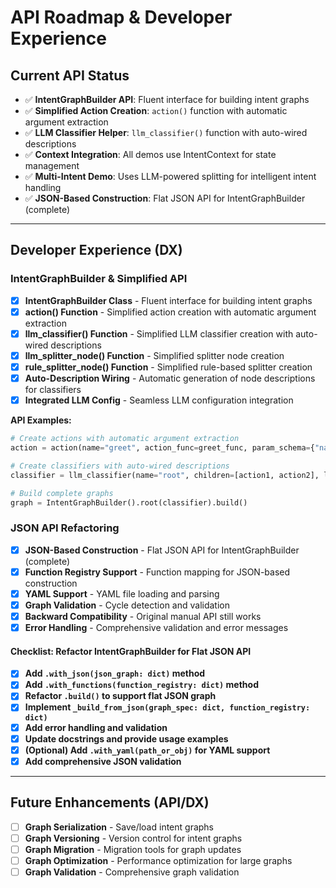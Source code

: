 # API Roadmap & Developer Experience

## Current API Status
- ✅ **IntentGraphBuilder API**: Fluent interface for building intent graphs
- ✅ **Simplified Action Creation**: `action()` function with automatic argument extraction
- ✅ **LLM Classifier Helper**: `llm_classifier()` function with auto-wired descriptions
- ✅ **Context Integration**: All demos use IntentContext for state management
- ✅ **Multi-Intent Demo**: Uses LLM-powered splitting for intelligent intent handling
- ✅ **JSON-Based Construction**: Flat JSON API for IntentGraphBuilder (complete)

---

## Developer Experience (DX)

### IntentGraphBuilder & Simplified API

* [x] **IntentGraphBuilder Class** - Fluent interface for building intent graphs
* [x] **action() Function** - Simplified action creation with automatic argument extraction
* [x] **llm_classifier() Function** - Simplified LLM classifier creation with auto-wired descriptions
* [x] **llm_splitter_node() Function** - Simplified splitter node creation
* [x] **rule_splitter_node() Function** - Simplified rule-based splitter creation
* [x] **Auto-Description Wiring** - Automatic generation of node descriptions for classifiers
* [x] **Integrated LLM Config** - Seamless LLM configuration integration

**API Examples:**
```python
# Create actions with automatic argument extraction
action = action(name="greet", action_func=greet_func, param_schema={"name": str}, llm_config=LLM_CONFIG)

# Create classifiers with auto-wired descriptions
classifier = llm_classifier(name="root", children=[action1, action2], llm_config=LLM_CONFIG)

# Build complete graphs
graph = IntentGraphBuilder().root(classifier).build()
```

### JSON API Refactoring

* [x] **JSON-Based Construction** - Flat JSON API for IntentGraphBuilder (complete)
* [x] **Function Registry Support** - Function mapping for JSON-based construction
* [x] **YAML Support** - YAML file loading and parsing
* [x] **Graph Validation** - Cycle detection and validation
* [x] **Backward Compatibility** - Original manual API still works
* [x] **Error Handling** - Comprehensive validation and error messages

#### Checklist: Refactor IntentGraphBuilder for Flat JSON API

* [x] **Add `.with_json(json_graph: dict)` method**
* [x] **Add `.with_functions(function_registry: dict)` method**
* [x] **Refactor `.build()` to support flat JSON graph**
* [x] **Implement `_build_from_json(graph_spec: dict, function_registry: dict)`**
* [x] **Add error handling and validation**
* [x] **Update docstrings and provide usage examples**
* [x] **(Optional) Add `.with_yaml(path_or_obj)` for YAML support**
* [x] **Add comprehensive JSON validation**

---

## Future Enhancements (API/DX)

- [ ] **Graph Serialization** - Save/load intent graphs
- [ ] **Graph Versioning** - Version control for intent graphs
- [ ] **Graph Migration** - Migration tools for graph updates
- [ ] **Graph Optimization** - Performance optimization for large graphs
- [ ] **Graph Validation** - Comprehensive graph validation

